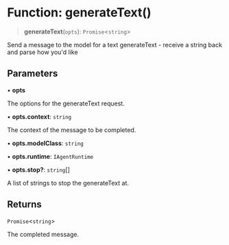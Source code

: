 # Function: generateText()

> **generateText**(`opts`): `Promise`\<`string`\>

Send a message to the model for a text generateText - receive a string back and parse how you'd like

## Parameters

• **opts**

The options for the generateText request.

• **opts.context**: `string`

The context of the message to be completed.

• **opts.modelClass**: `string`

• **opts.runtime**: `IAgentRuntime`

• **opts.stop?**: `string`[]

A list of strings to stop the generateText at.

## Returns

`Promise`\<`string`\>

The completed message.
